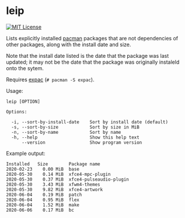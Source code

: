 # leip

[![MIT License](https://img.shields.io/badge/license-MIT-blue)](https://choosealicense.com/licenses/mit/)

Lists explicitly installed [pacman](https://wiki.archlinux.org/title/Pacman)
packages that are not dependencies of other packages, along with the install
date and size.

Note that the install date listed is the date that the package was last updated;
it may not be the date that the package was originally instaleld onto the sytem.

Requires [expac](https://github.com/falconindy/expac) (`# pacman -S expac`).

Usage:

```
leip [OPTION]

Options:

  -i, --sort-by-install-date    Sort by install date (default)
  -s, --sort-by-size            Sort by size in MiB
  -n, --sort-by-name            Sort by name
  -h, --help                    Show this help text
      --version                 Show program version
```

Example output:

```
Installed	Size    	Package name
2020-02-23	  0.00 MiB	base
2020-05-30	  0.14 MiB	xfce4-mpc-plugin
2020-05-30	  0.37 MiB	xfce4-pulseaudio-plugin
2020-05-30	  3.43 MiB	xfwm4-themes
2020-05-30	  9.82 MiB	xfce4-artwork
2020-06-04	  0.19 MiB	patch
2020-06-04	  0.95 MiB	flex
2020-06-04	  1.52 MiB	make
2020-06-06	  0.17 MiB	bc
```
